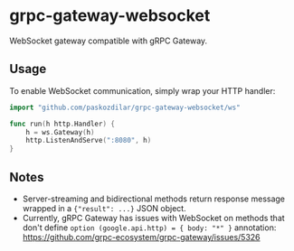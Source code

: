 # grpc-gateway-websocket

WebSocket gateway compatible with gRPC Gateway.

## Usage

To enable WebSocket communication, simply wrap your HTTP handler:

```go
import "github.com/paskozdilar/grpc-gateway-websocket/ws"

func run(h http.Handler) {
    h = ws.Gateway(h)
    http.ListenAndServe(":8080", h)
}
```

## Notes

- Server-streaming and bidirectional methods return response message wrapped in
  a `{"result": ...}` JSON object.
- Currently, gRPC Gateway has issues with WebSocket on methods that don't
  define `option (google.api.http) = { body: "*" }` annotation:
  https://github.com/grpc-ecosystem/grpc-gateway/issues/5326
